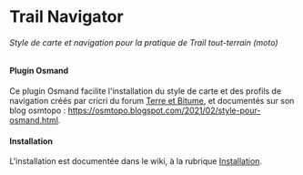 # Trail Navigator

###### Style de carte et navigation pour la pratique de Trail tout-terrain (moto)

#### Plugin Osmand

Ce plugin Osmand facilite l'installation du style de carte et des profils de navigation créés par cricri du forum [Terre et Bitume](https://www.terre-bitume.org/), et documentés sur son blog osmtopo : <https://osmtopo.blogspot.com/2021/02/style-pour-osmand.html>.

#### Installation

L'installation est documentée dans le wiki, à la rubrique [Installation](https://github.com/fcatuhe/osmand-plugin-trail-navigator/wiki/Installation).
